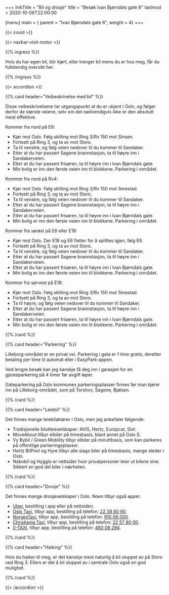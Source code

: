 +++
linkTitle = "Bil og drosje"
title = "Besøk Ivan Bjørndals gate 6"
lastmod = 2020-10-06T22:00:00

[menu]
main = { parent = "Ivan Bjørndals gate 6", weight = 4}
+++

{{< covid >}}

{{< navbar-visit-motor >}}

{{% ingress %}}

Hvis du har egen bil, blir kjørt, eller trenger bil mens du er hos meg, får du fullstendig oversikt her.

{{% /ingress %}}

{{< accordion >}}

{{% card header="Veibeskrivelse med bil" %}}

Disse veibeskrivelsene tar utgangspunkt at du er ukjent i Oslo, og følger
derfor de største veiene, selv om det nødvendigvis ikke er den absolutt mest
effektive.

Kommer fra nord på E6:

- Kjør mot Oslo. Følg skilting mot Ring 3/Rv 150 mot Sinsen.
- Fortsett på Ring 3, og ta av mot Storo.
- Ta til venstre, og følg veien nedover til du kommer til Sandaker.
- Etter at du har passert Sagene brannstasjon, ta til høyre inn i Sandakerveien.
- Etter at du har passert frisøren, ta til høyre inn i Ivan Bjørndals gate.
- Min bolig er inn den første veien inn til blokkene. Parkering i området.

Kommer fra nord på Rv4:

- Kjør mot Oslo. Følg skilting mot Ring 3/Rv 150 mot Smestad.
- Fortsett på Ring 3, og ta av mot Storo.
- Ta til venstre, og følg veien nedover til du kommer til Sandaker.
- Etter at du har passert Sagene brannstasjon, ta til høyre inn i Sandakerveien.
- Etter at du har passert frisøren, ta til høyre inn i Ivan Bjørndals gate.
- Min bolig er inn den første veien inn til blokkene. Parkering i området.

Kommer fra sørøst på E6 eller E18:

- Kjør mot Oslo. Der E18 og E6 fletter for å splittes igjen, følg E6.
- Fortsett på Ring 3, og ta av mot Storo.
- Ta til venstre, og følg veien nedover til du kommer til Sandaker.
- Etter at du har passert Sagene brannstasjon, ta til høyre inn i Sandakerveien.
- Etter at du har passert frisøren, ta til høyre inn i Ivan Bjørndals gate.
- Min bolig er inn den første veien inn til blokkene. Parkering i området.

Kommer fra sørvest på E18:

- Kjør mot Oslo. Følg skilting mot Ring 3/Rv 150 mot Smestad.
- Fortsett på Ring 3, og ta av mot Storo.
- Ta til høyre, og følg veien nedover til du kommer til Sandaker.
- Etter at du har passert Sagene brannstasjon, ta til høyre inn i Sandakerveien.
- Etter at du har passert frisøren, ta til høyre inn i Ivan Bjørndals gate.
- Min bolig er inn den første veien inn til blokkene. Parkering i området.

{{% /card %}}

{{% card header="Parkering" %}}

Lilleborg-området er en privat vei. Parkering i gata er 1 time gratis, deretter betaling per time
til automat eller i EasyPark-appen.

Ved lengre besøk kan jeg kanskje få deg inn i garasjen for en gjesteparkering på 4 timer før avgift løper.

Gateparkering på Oslo kommunes parkeringsplasser finnes før man kjører inn på
Lilleborg-området, som på Torshov, Sagene, Bjølsen.

{{% /card %}}

{{% card header="Leiebil" %}}

Det finnes mange leiebilaktører i Oslo, men jeg anbefaler følgende:

- Tradisjonelle bilutleieselskaper: AVIS, Hertz, Europcar, Sixt.
- MoveAbout tilbyr elbiler på timesbasis, blant annet på Oslo S.
- Vy Bybil / Green Mobility tilbyr elbiler på minuttbasis, som kan parkeres
  på offentlige parkeringsplasser.
- Hertz BilPool og Hyre tilbyr alle slags biler på timesbasis, mange steder i Oslo.
- Nabobil og Hygglo er nettsider hvor privatpersoner leier ut bilene sine.
  Sikkert en god del biler i nærheten.

{{% /card %}}

{{% card header="Drosje" %}}

Det finnes mange drosjeselskaper i Oslo. Noen tilbyr også apper.

- [Uber](https://www.uber.com/global/nb/cities/oslo/), bestilling i app eller
  på nettsiden.
- [Oslo Taxi](https://www.oslotaxi.no/bestilling), tilbyr app, bestilling på
  telefon: [22&nbsp;38&nbsp;80&nbsp;90](tel:22388090).
- [NorgesTaxi](https://www.norgestaxi.no/oslo), tilbyr app, bestilling på
  telefon: [910&nbsp;08&nbsp;000](tel:91008000).
- [Christiania Taxi](https://02365.no/), tilbyr app, bestilling på telefon:
  [22&nbsp;57&nbsp;80&nbsp;00](tel:22578000).
- [0-TAXI](https://www.0-taxi.no/), tilbyr app, bestilling på telefon:
  [460&nbsp;08&nbsp;294](tel:46008294).

{{% /card %}}

{{% card header="Haiking" %}}

Hvis du haiker til meg, er det kanskje mest naturlig å bli sluppet av på
Storo ved Ring 3. Ellers er det å bli sluppet av i sentrale Oslo også en god
mulighet.

{{% /card %}}

{{< /accordion >}}
